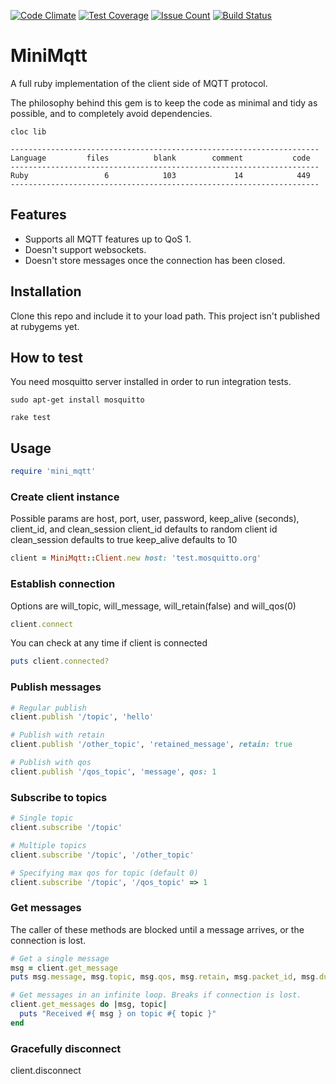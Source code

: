 [![Code Climate](https://codeclimate.com/github/antico5/mini_mqtt/badges/gpa.svg)](https://codeclimate.com/github/antico5/mini_mqtt)
[![Test Coverage](https://codeclimate.com/github/antico5/mini_mqtt/badges/coverage.svg)](https://codeclimate.com/github/antico5/mini_mqtt/coverage)
[![Issue Count](https://codeclimate.com/github/antico5/mini_mqtt/badges/issue_count.svg)](https://codeclimate.com/github/antico5/mini_mqtt)
[![Build Status](https://travis-ci.org/antico5/mini_mqtt.svg?branch=master)](https://travis-ci.org/antico5/mini_mqtt)

# MiniMqtt

A full ruby implementation of the client side of MQTT protocol. 

The philosophy behind this gem is to keep the code as minimal and tidy as possible, and to completely avoid dependencies.

    cloc lib
    
    ---------------------------------------------------------------------
    Language         files          blank        comment           code
    ---------------------------------------------------------------------
    Ruby                 6            103             14            449
    ---------------------------------------------------------------------

## Features

* Supports all MQTT features up to QoS 1.
* Doesn't support websockets.
* Doesn't store messages once the connection has been closed.

## Installation

Clone this repo and include it to your load path. This project isn't published at rubygems yet.

## How to test
You need mosquitto server installed in order to run integration tests.

    sudo apt-get install mosquitto
    
    rake test

## Usage

```ruby
require 'mini_mqtt'
```

### Create client instance
Possible params are host, port, user, password, keep_alive (seconds), client_id, and clean_session
client_id defaults to random client id
clean_session defaults to true
keep_alive defaults to 10

```ruby
client = MiniMqtt::Client.new host: 'test.mosquitto.org'
```

### Establish connection
Options are will_topic, will_message, will_retain(false) and will_qos(0)

```ruby
client.connect
```

You can check at any time if client is connected

```ruby
puts client.connected?
```

### Publish messages

```ruby
# Regular publish
client.publish '/topic', 'hello'

# Publish with retain
client.publish '/other_topic', 'retained_message', retain: true

# Publish with qos
client.publish '/qos_topic', 'message', qos: 1
```

### Subscribe to topics

```ruby
# Single topic
client.subscribe '/topic'

# Multiple topics
client.subscribe '/topic', '/other_topic'

# Specifying max qos for topic (default 0)
client.subscribe '/topic', '/qos_topic' => 1
```

### Get messages
The caller of these methods are blocked until a message arrives, or the connection is lost.

```ruby
# Get a single message
msg = client.get_message
puts msg.message, msg.topic, msg.qos, msg.retain, msg.packet_id, msg.dup

# Get messages in an infinite loop. Breaks if connection is lost.
client.get_messages do |msg, topic|
  puts "Received #{ msg } on topic #{ topic }"
end
```

### Gracefully disconnect
client.disconnect
```
